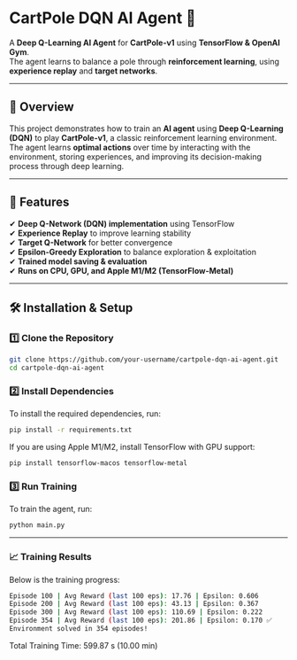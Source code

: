 # **CartPole DQN AI Agent** 🚀  

A **Deep Q-Learning AI Agent** for **CartPole-v1** using **TensorFlow & OpenAI Gym**.  
The agent learns to balance a pole through **reinforcement learning**, using **experience replay** and **target networks**.  

---

## 📌 **Overview**  
This project demonstrates how to train an **AI agent** using **Deep Q-Learning (DQN)** to play **CartPole-v1**, a classic reinforcement learning environment.  
The agent learns **optimal actions** over time by interacting with the environment, storing experiences, and improving its decision-making process through deep learning.  

---

## **🚀 Features**  
✔ **Deep Q-Network (DQN) implementation** using TensorFlow  
✔ **Experience Replay** to improve learning stability  
✔ **Target Q-Network** for better convergence  
✔ **Epsilon-Greedy Exploration** to balance exploration & exploitation  
✔ **Trained model saving & evaluation**  
✔ **Runs on CPU, GPU, and Apple M1/M2 (TensorFlow-Metal)**  

---

## 🛠 **Installation & Setup**  

### **1️⃣ Clone the Repository**  
```sh
git clone https://github.com/your-username/cartpole-dqn-ai-agent.git
cd cartpole-dqn-ai-agent
```

### **2️⃣ Install Dependencies**  
To install the required dependencies, run:  
```sh
pip install -r requirements.txt
```
If you are using Apple M1/M2, install TensorFlow with GPU support: <br>

```sh
pip install tensorflow-macos tensorflow-metal
```

### **3️⃣ Run Training**  
To train the agent, run:  
```sh
python main.py
```
---

### 📈 **Training Results**
Below is the training progress:
```sh
Episode 100 | Avg Reward (last 100 eps): 17.76 | Epsilon: 0.606
Episode 200 | Avg Reward (last 100 eps): 43.13 | Epsilon: 0.367
Episode 300 | Avg Reward (last 100 eps): 110.69 | Epsilon: 0.222
Episode 354 | Avg Reward (last 100 eps): 201.86 | Epsilon: 0.170 ✅
Environment solved in 354 episodes!
```
Total Training Time: 599.87 s (10.00 min)

